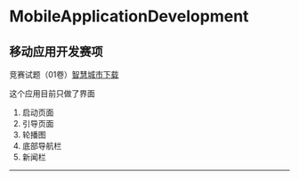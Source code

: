 # MobileApplicationDevelopment
移动应用开发赛项
---
竞赛试题（01卷）[智慧城市下载](./智慧城市/智慧城市.apk)

这个应用目前只做了界面
1. 启动页面
2. 引导页面
3. 轮播图
4. 底部导航栏
5. 新闻栏
---
